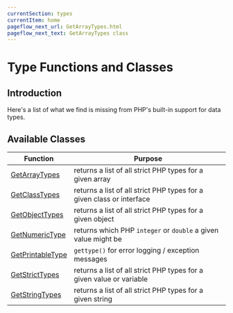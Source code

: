 ```yaml
---
currentSection: types
currentItem: home
pageflow_next_url: GetArrayTypes.html
pageflow_next_text: GetArrayTypes class
---
```


# Type Functions and Classes

## Introduction

Here's a list of what we find is missing from PHP's built-in support for data types.

## Available Classes

Function | Purpose
---------|--------
[GetArrayTypes](GetArrayTypes.html) | returns a list of all strict PHP types for a given array
[GetClassTypes](GetClassTypes.html) | returns a list of all strict PHP types for a given class or interface
[GetObjectTypes](GetObjectTypes.html) | returns a list of all strict PHP types for a given object
[GetNumericType](GetNumericType.html) | returns which PHP `integer` or `double` a given value might be
[GetPrintableType](GetPrintableType.html) | `gettype()` for error logging / exception messages
[GetStrictTypes](GetStrictTypes.html) | returns a list of all strict PHP types for a given value or variable
[GetStringTypes](GetStringTypes.html) | returns a list of all strict PHP types for a given string
